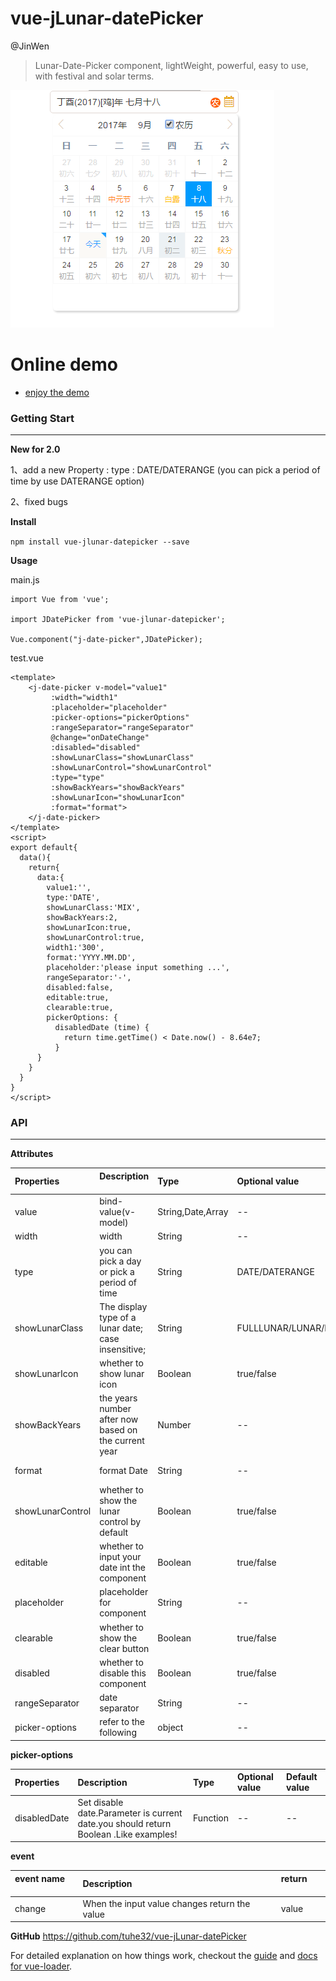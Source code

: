 # vue-jLunar-datePicker
@JinWen

> Lunar-Date-Picker component, lightWeight, powerful, easy to use, with festival and solar terms.


![demo](./static/DEMO.png)


# Online demo  
* [enjoy the demo](https://tuhe32.github.io/vue-jLunar-datePicker/)

### Getting Start

---


**New for 2.0**

1、add a new Property : 
  type : DATE/DATERANGE (you can pick a period of time by use  DATERANGE option)
  
2、fixed bugs  

**Install**

`npm install vue-jlunar-datepicker --save`

**Usage**

main.js

```vue
import Vue from 'vue';

import JDatePicker from 'vue-jlunar-datepicker';

Vue.component("j-date-picker",JDatePicker);

```

test.vue

```vue
<template>
    <j-date-picker v-model="value1"
         :width="width1"
         :placeholder="placeholder"
         :picker-options="pickerOptions"
         :rangeSeparator="rangeSeparator"
         @change="onDateChange"
         :disabled="disabled"
         :showLunarClass="showLunarClass"
         :showLunarControl="showLunarControl"
         :type="type"
         :showBackYears="showBackYears"
         :showLunarIcon="showLunarIcon"
         :format="format">
    </j-date-picker>
</template>
<script>
export default{
  data(){
    return{
      data:{
        value1:'',
        type:'DATE',
        showLunarClass:'MIX',
        showBackYears:2,
        showLunarIcon:true,
        showLunarControl:true,
        width1:'300',
        format:'YYYY.MM.DD',
        placeholder:'please input something ...',
        rangeSeparator:'-',
        disabled:false,
        editable:true,
        clearable:true,
        pickerOptions: {
          disabledDate (time) {
            return time.getTime() < Date.now() - 8.64e7;
          }
      }
    }
  }
}
</script>
```


### API

---

**Attributes**

| Properties      | Description                      | Type      |  Optional value       | Default value         |
| :---------------- | :--------------------------------------- | :------      | :------------ | :------------ |
| value             | bind-value(v-model)                      | String,Date,Array  | --          | --           |
| width             | width                                      | String      | --            | 200px/200         |
| type              |you can pick a day or pick a period of time | String     | DATE/DATERANGE      | DATE         |
| showLunarClass    | The display type of a lunar date; case insensitive;      | String  | FULLLUNAR/LUNAR/NUMBER/MIX|  NUMBER|
| showLunarIcon       | whether to show lunar icon           | Boolean       | true/false     | false        |
| showBackYears   | the years number after now  based on the current year | Number     | --            | 2            |
| format           | format Date | String       | --            | YYYY-MM-DD   |
| showLunarControl    | whether to show the lunar control by default  | Boolean   | true/false      | true         |
| editable    | whether to input your date int the component  | Boolean   | true/false      | false         |
| placeholder    | placeholder for component             | String        | --                  | --         |
| clearable    | whether to show the clear button  | Boolean   | true/false      | true         |
| disabled    | whether to disable this component | Boolean   | true/false      | false         |
| rangeSeparator    | date separator                        | String        | --        | '-'         |
| picker-options    | refer to the following                        | object        | --        | {}         |

**picker-options**

| Properties      | Description                      | Type      |  Optional value       | Default value         |
| :---------------- | :--------------------------------------- | :------      | :------------ | :------------ |
| disabledDate    | Set disable date.Parameter is current date.you should return Boolean .Like examples!  | Function        | --        | --         |


**event**

| event name      | Description                      | return      | 
| :---------------- | :--------------------------------------- | :------      | 
| change    | When the input value changes return the value  | value        | 



**GitHub**
https://github.com/tuhe32/vue-jLunar-datePicker

For detailed explanation on how things work, checkout the [guide](http://vuejs-templates.github.io/webpack/) and [docs for vue-loader](http://vuejs.github.io/vue-loader).
